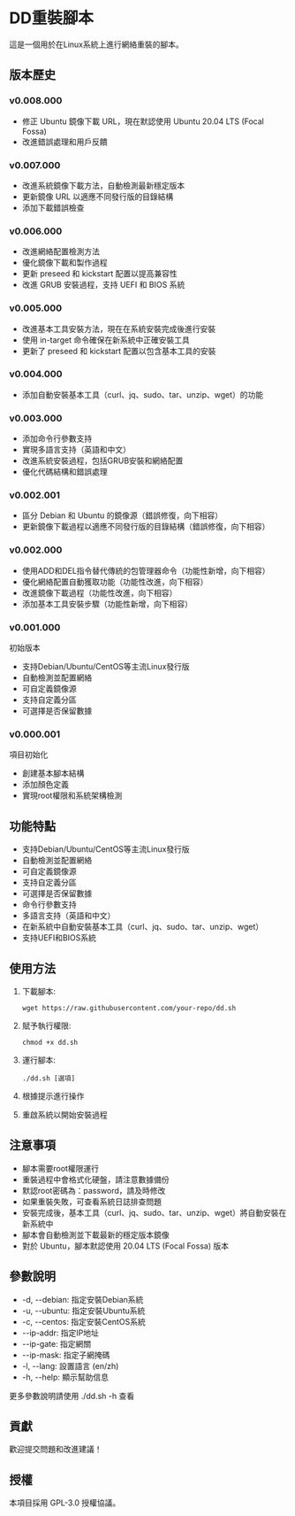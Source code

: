 # DD重裝腳本

這是一個用於在Linux系統上進行網絡重裝的腳本。

## 版本歷史

### v0.008.000
- 修正 Ubuntu 鏡像下載 URL，現在默認使用 Ubuntu 20.04 LTS (Focal Fossa)
- 改進錯誤處理和用戶反饋

### v0.007.000
- 改進系統鏡像下載方法，自動檢測最新穩定版本
- 更新鏡像 URL 以適應不同發行版的目錄結構
- 添加下載錯誤檢查

### v0.006.000
- 改進網絡配置檢測方法
- 優化鏡像下載和製作過程
- 更新 preseed 和 kickstart 配置以提高兼容性
- 改進 GRUB 安裝過程，支持 UEFI 和 BIOS 系統

### v0.005.000
- 改進基本工具安裝方法，現在在系統安裝完成後進行安裝
- 使用 in-target 命令確保在新系統中正確安裝工具
- 更新了 preseed 和 kickstart 配置以包含基本工具的安裝

### v0.004.000
- 添加自動安裝基本工具（curl、jq、sudo、tar、unzip、wget）的功能

### v0.003.000
- 添加命令行參數支持
- 實現多語言支持（英語和中文）
- 改進系統安裝過程，包括GRUB安裝和網絡配置
- 優化代碼結構和錯誤處理

### v0.002.001
- 區分 Debian 和 Ubuntu 的鏡像源（錯誤修復，向下相容）
- 更新鏡像下載過程以適應不同發行版的目錄結構（錯誤修復，向下相容）

### v0.002.000
- 使用ADD和DEL指令替代傳統的包管理器命令（功能性新增，向下相容）
- 優化網絡配置自動獲取功能（功能性改進，向下相容）
- 改進鏡像下載過程（功能性改進，向下相容）
- 添加基本工具安裝步驟（功能性新增，向下相容）

### v0.001.000
初始版本
- 支持Debian/Ubuntu/CentOS等主流Linux發行版
- 自動檢測並配置網絡
- 可自定義鏡像源
- 支持自定義分區
- 可選擇是否保留數據

### v0.000.001
項目初始化
- 創建基本腳本結構
- 添加顏色定義
- 實現root權限和系統架構檢測

## 功能特點

- 支持Debian/Ubuntu/CentOS等主流Linux發行版
- 自動檢測並配置網絡
- 可自定義鏡像源
- 支持自定義分區
- 可選擇是否保留數據
- 命令行參數支持
- 多語言支持（英語和中文）
- 在新系統中自動安裝基本工具（curl、jq、sudo、tar、unzip、wget）
- 支持UEFI和BIOS系統

## 使用方法

1. 下載腳本:
   ```
   wget https://raw.githubusercontent.com/your-repo/dd.sh
   ```

2. 賦予執行權限:
   ```
   chmod +x dd.sh
   ```

3. 運行腳本:
   ```
   ./dd.sh [選項]
   ```

4. 根據提示進行操作

5. 重啟系統以開始安裝過程

## 注意事項

- 腳本需要root權限運行
- 重裝過程中會格式化硬盤，請注意數據備份
- 默認root密碼為：password，請及時修改
- 如果重裝失敗，可查看系統日誌排查問題
- 安裝完成後，基本工具（curl、jq、sudo、tar、unzip、wget）將自動安裝在新系統中
- 腳本會自動檢測並下載最新的穩定版本鏡像
- 對於 Ubuntu，腳本默認使用 20.04 LTS (Focal Fossa) 版本

## 參數說明

- -d, --debian: 指定安裝Debian系統
- -u, --ubuntu: 指定安裝Ubuntu系統  
- -c, --centos: 指定安裝CentOS系統
- --ip-addr: 指定IP地址
- --ip-gate: 指定網關
- --ip-mask: 指定子網掩碼
- -l, --lang: 設置語言 (en/zh)
- -h, --help: 顯示幫助信息

更多參數說明請使用 ./dd.sh -h 查看

## 貢獻

歡迎提交問題和改進建議！

## 授權

本項目採用 GPL-3.0 授權協議。